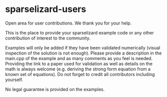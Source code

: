 # sparselizard-users
Open area for user contributions. We thank you for your help.

This is the place to provide your sparselizard example code or any other contribution of interest to the community.

Examples will only be added if they have been validated numerically (visual inspection of the solution is not enough).
Please provide a description in the main.cpp of the example and as many comments as you feel is needed. Providing the
link to a paper used for validation as well as details on the math is always welcome (e.g. deriving the strong form 
equation from a known set of equations). Do not forget to credit all contributors including yourself.

No legal guarantee is provided on the examples.
